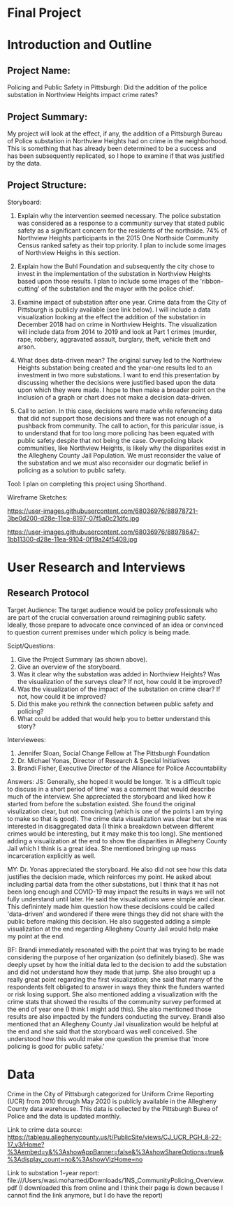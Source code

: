 # Final Project

# Introduction and Outline

## Project Name: 
Policing and Public Safety in Pittsburgh: Did the addition of the police substation in Northview Heights impact crime rates?

## Project Summary: 
My project will look at the effect, if any, the addition of a Pittsburgh Bureau of Police substation in Northview Heights had on crime in the neighborhood. This is something that has already been determined to be a success and has been subsequently replicated, so I hope to examine if that was justified by the data. 

## Project Structure: 

Storyboard:
1. Explain why the intervention seemed necessary. The police substation was considered as a response to a community survey that stated public safety as a significant concern for the residents of the northside. 74% of Northview Heights participants in the 2015 One Northside Community Census ranked safety as their top priority. I plan to include some images of Northview Heighs in this section. 

2. Explain how the Buhl Foundation and subsequently the city chose to invest in the implementation of the substation in Northview Heights based upon those results. I plan to include some images of the 'ribbon-cutting' of the substation and the mayor with the police chief. 

3. Examine impact of substation after one year. Crime data from the City of Pittsburgh is publicly available (see link below). I will include a data visualization looking at the effect the addition of the substation in December 2018 had on crime in Northview Heights. The visualization will include data from 2014 to 2019 and look at Part 1 crimes (murder, rape, robbery, aggravated assault, burglary, theft, vehicle theft and arson.

4. What does data-driven mean? The original survey led to the Northview Heights substation being created and the year-one results led to an investment in two more substations. I want to end this presentation by discussing whether the decisions were justified based upon the data upon which they were made. I hope to then make a broader point on the inclusion of a graph or chart does not make a decision data-driven.

5. Call to action. In this case, decisions were made while referencing data that did not support those decisions and there was not enough of a pushback from community. The call to action, for this paricular issue, is to understand that for too long more policing has been equated with public safety despite that not being the case. Overpolicing black communities, like Northview Heights, is likely why the dispariites exist in the Allegheny County Jail Population. We must reconsider the value of the substation and we must also reconsider our dogmatic belief in policing as a solution to public safety. 

Tool: I plan on completing this project using Shorthand. 

Wireframe Sketches: 

https://user-images.githubusercontent.com/68036976/88978721-3be0d200-d28e-11ea-8197-07f5a0c21dfc.jpg

https://user-images.githubusercontent.com/68036976/88978647-1bb11300-d28e-11ea-9104-0f19a24f5409.jpg

# User Research and Interviews

## Research Protocol
Target Audience: 
The target audience would be policy professionals who are part of the crucial conversation around reimagining public safety. Ideally, those prepare to advocate once convinced of an idea or convinced to question current premises under which policy is being made. 

Scipt/Questions:
1. Give the Project Summary (as shown above).
2. Give an overview of the storyboard. 
3. Was it clear why the substation was added in Northview Heights? Was the visualization of the surveys clear? If not, how could it be improved? 
4. Was the visualization of the impact of the substation on crime clear? If not, how could it be improved? 
5. Did this make you rethink the connection between public safety and policing? 
6. What could be added that would help you to better understand this story? 

Interviewees: 
1. Jennifer Sloan, Social Change Fellow at The Pittsburgh Foundation
2. Dr. Michael Yonas, Director of Research & Special Initiatives
3. Brandi Fisher, Executive Director of the Alliance for Police Accountability 

Answers:
JS: Generally, she hoped it would be longer. 'It is a difficult topic to discuss in a short period of time' was a comment that would describe much of the interview. She appreciated the storyboard and liked how it started from before the substation existed. She found the original visulization clear, but not convincing (which is one of the points I am trying to make so that is good). The crime data visualization was clear but she was interested in disaggregated data (I think a breakdown between different crimes would be interesting, but it may make this too long). She mentioned adding a visualization at the end to show the disparities in Allegheny County Jail which I think is a great idea. She mentioned bringing up mass incarceration explicitly as well. 

MY: Dr. Yonas appreciated the storyboard. He also did not see how this data justifies the decision made, which reinforces my point. He asked about including partial data from the other substations, but I think that it has not been long enough and COVID-19 may impact the results in ways we will not fully understand until later. He said the visualizations were simple and clear. This definintely made him question how these decisions could be called 'data-driven' and wondered if there were things they did not share with the public before making this decision. He also suggested adding a simple visualization at the end regarding Allegheny County Jail would help make my point at the end. 

BF: Brandi immediately resonated with the point that was trying to be made considering the purpose of her organization (so definitely biased). She was deeply upset by how the initial data led to the decision to add the substation and did not understand how they made that jump. She also brought up a really great point regarding the first visualization; she said that many of the respondents felt obligated to answer in ways they think the funders wanted or risk losing support. She also mentioned adding a visualization with the crime stats that showed the results of the community survey performed at the end of year one (I think I might add this). She also mentioned those results are also impacted by the funders conducting the survey. Brandi also mentioned that an Allegheny County Jail visualization would be helpful at the end and she said that the storyboard was well conceived. She understood how this would make one question the premise that 'more policing is good for public safety.'

# Data
Crime in the City of Pittsburgh categorized for Uniform Crime Reporting (UCR) from 2010 through May 2020 is publicly available in the Allegheny County data warehouse. This data is collected by the Pittsburgh Burea of Police and the data is updated monthly. 

Link to crime data source: https://tableau.alleghenycounty.us/t/PublicSite/views/CJ_UCR_PGH_8-22-17_v3/Home?%3Aembed=y&%3AshowAppBanner=false&%3AshowShareOptions=true&%3Adisplay_count=no&%3AshowVizHome=no

Link to substation 1-year report: file:///Users/wasi.mohamed/Downloads/1NS_CommunityPolicing_Overview.pdf (I downloaded this from online and I think their page is down because I cannot find the link anymore, but I do have the report)


